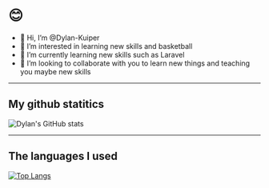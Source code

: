 # 😊

- 👋 Hi, I’m @Dylan-Kuiper
- 👀 I’m interested in learning new skills and basketball
- 🌱 I’m currently learning new skills such as Laravel
- 💞️ I’m looking to collaborate with you to learn new things and teaching you maybe new skills
***
## My github statitics
![Dylan's GitHub stats](https://github-readme-stats.vercel.app/api?username=Dylan-Kuiper&show_icons=true&theme=swift)</br>
***
## The languages I used
[![Top Langs](https://github-readme-stats.vercel.app/api/top-langs/?username=Dylan-Kuiper&layout=compact)](https://github.com/Dylan-Kuiper/github-readme-stats)
